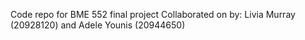 Code repo for BME 552 final project
Collaborated on by: Livia Murray (20928120) and Adele Younis (20944650)
